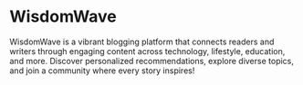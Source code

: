 # WisdomWave
WisdomWave is a vibrant blogging platform that connects readers and writers through engaging content across technology, lifestyle, education, and more. Discover personalized recommendations, explore diverse topics, and join a community where every story inspires!
